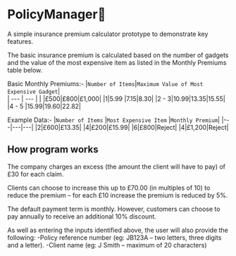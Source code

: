 # PolicyManager🎫
A simple insurance premium calculator prototype to demonstrate key features.

The basic insurance premium is calculated based on the number of gadgets and
the value of the most expensive item as listed in the Monthly Premiums table below.

Basic Monthly Premiums:-
|`Number of Items`|`Maximum Value of Most Expensive Gadget`|	
| --- | --- |
|	 |£500\|£800\|£1,000|
|1|5.99	\|7.15\|8.30|
|2 - 3|10.99\|13.35\|15.55|
|4 - 5 |15.99\|19.60\|22.82|

 Example Data:-
|`Number of Items` |`Most Expensive Item`	|`Monthly Premium`|
|---|---|---|
|2|£600|£13.35|
|4|£200|£15.99|
|6|£800|Reject|
|4|£1,200|Reject|

## How program works
The company charges an excess (the amount the client will have to pay) of £30 for each claim.

Clients can choose to increase this up to £70.00 (in multiples of 10) 
to reduce the premium – for each £10 increase the premium is reduced by 5%.

The default payment term is monthly. 
However, customers can choose to pay annually to receive an additional 10% discount.

As well as entering the inputs identified above, the user will also provide the following:
-Policy reference number (eg: JB123A – two letters, three digits and a letter).
-Client name (eg: J Smith – maximum of 20 characters)

